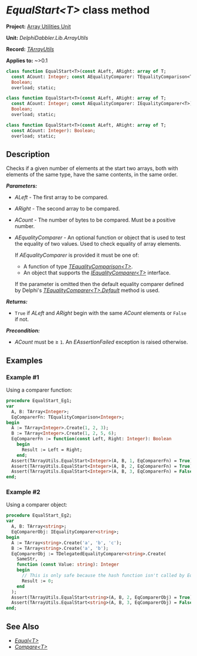 # _EqualStart\<T\>_ class method

**Project:** [Array Utilities Unit](../API.md)

**Unit:** _DelphiDabbler.Lib.ArrayUtils_

**Record:** [_TArrayUtils_](./TArrayUtils.md)

**Applies to:** ~>0.1

```pascal
class function EqualStart<T>(const ALeft, ARight: array of T;
  const ACount: Integer; const AEqualityComparer: TEqualityComparison<T>):
  Boolean;
  overload; static;

class function EqualStart<T>(const ALeft, ARight: array of T;
  const ACount: Integer; const AEqualityComparer: IEqualityComparer<T>):
  Boolean;
  overload; static;

class function EqualStart<T>(const ALeft, ARight: array of T;
  const ACount: Integer): Boolean;
  overload; static;
```

## Description

Checks if a given number of elements at the start two arrays, both with elements of the same type, have the same contents, in the same order.

***Parameters:***

* _ALeft_ - The first array to be compared.

* _ARight_ - The second array to be compared.

* _ACount_ - The number of bytes to be compared. Must be a positive number.

* _AEqualityComparer_ - An optional function or object that is used to test the equality of two values. Used to check equality of array elements.

    If _AEqualityComparer_ is provided it must be one of:

    * A function of type [_TEqualityComparison\<T\>_](./RTL.md#tequalitycomparisont-function-reference).
    * An object that supports the [_IEqualityComparer\<T\>_](./RTL.md#iequalitycomparert-interface) interface.

    If the parameter is omitted then the default equality comparer defined by Delphi's [_TEqualityComparer\<T\>.Default_](./RTL#tequalitycomparertdefault-class-method) method is used.

***Returns:***

* `True` if _ALeft_ and _ARight_ begin with the same _ACount_ elements or `False` if not.

***Precondition:***

* _ACount_ must be ≥ `1`. An _EAssertionFailed_ exception is raised otherwise.

## Examples

### Example #1

Using a comparer function:

```pascal
procedure EqualStart_Eg1;
var
  A, B: TArray<Integer>;
  EqComparerFn: TEqualityComparison<Integer>;
begin
  A := TArray<Integer>.Create(1, 2, 3);
  B := TArray<Integer>.Create(1, 2, 5, 6);
  EqComparerFn := function(const Left, Right: Integer): Boolean
    begin
      Result := Left = Right;
    end;
  Assert(TArrayUtils.EqualStart<Integer>(A, B, 1, EqComparerFn) = True);
  Assert(TArrayUtils.EqualStart<Integer>(A, B, 2, EqComparerFn) = True);
  Assert(TArrayUtils.EqualStart<Integer>(A, B, 3, EqComparerFn) = False);
end;
```

### Example #2

Using a comparer object:

```pascal
procedure EqualStart_Eg2;
var
  A, B: TArray<string>;
  EqComparerObj: IEqualityComparer<string>;
begin
  A := TArray<string>.Create('a', 'b', 'c');
  B := TArray<string>.Create('a', 'b');
  EqComparerObj := TDelegatedEqualityComparer<string>.Create(
    SameStr,
    function (const Value: string): Integer
    begin
      // This is only safe because the hash function isn't called by EqualStart
      Result := 0;
    end
  );
  Assert(TArrayUtils.EqualStart<string>(A, B, 2, EqComparerObj) = True);
  Assert(TArrayUtils.EqualStart<string>(A, B, 3, EqComparerObj) = False);
end;
```

## See Also

* [_Equal\<T\>_](./TArrayUtils-Equal.md)
* [_Compare\<T\>_](./TArrayUtils-Compare.md)